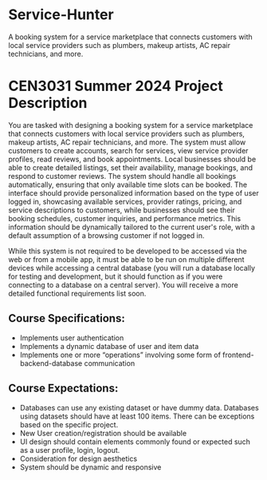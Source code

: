 # Service-Hunter
A booking system for a service marketplace that connects customers with local service providers such as plumbers, makeup artists, AC repair technicians, and more.

# CEN3031 Summer 2024 Project Description
You are tasked with designing a booking system for a service marketplace that connects customers with local service providers such as plumbers, makeup artists, AC repair technicians, and more. The system must allow customers to create accounts, search for services, view service provider profiles, read reviews, and book appointments. Local businesses should be able to create detailed listings, set their availability, manage bookings, and respond to customer reviews. The system should handle all bookings automatically, ensuring that only available time slots can be booked. The interface should provide personalized information based on the type of user logged in, showcasing available services, provider ratings, pricing, and service descriptions to customers, while businesses should see their booking schedules, customer inquiries, and performance metrics. This information should be dynamically tailored to the current user's role, with a default assumption of a browsing customer if not logged in.

While this system is not required to be developed to be accessed via the web or from a mobile app, it must be able to be run on multiple different devices while accessing a central database (you will run a database locally for testing and development, but it should function as if you were connecting to a database on a central server). You will receive a more detailed functional requirements list soon.

## Course Specifications:
- Implements user authentication
- Implements a dynamic database of user and item data
- Implements one or more “operations” involving some form of frontend-backend-database communication
## Course Expectations:
- Databases can use any existing dataset or have dummy data. Databases using datasets should have at least 100 items. There can be exceptions based on the specific project.
- New User creation/registration should be available
- UI design should contain elements commonly found or expected such as a user profile, login, logout.
- Consideration for design aesthetics
- System should be dynamic and responsive

